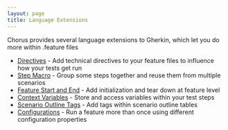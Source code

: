 ```yaml
---
layout: page
title: Language Extensions
---
```


Chorus provides several language extensions to Gherkin, which let you do more within .feature files

* [Directives](/pages/LanguageExtensions/Directives) - Add technical directives to your feature files to influence how your tests get run
* [Step Macro](/pages/LanguageExtensions/StepMacro) - Group some steps together and reuse them from multiple scenarios
* [Feature Start and End](/pages/LanguageExtensions/FeatureStartAndEnd) - Add initialization and tear down at feature level
* [Context Variables](/pages/BuiltInHandlers/ChorusContext/ChorusContext) - Store and access variables within your test steps
* [Scenario Outline Tags](/pages/LanguageExtensions/ScenarioOutlineTags) - Add tags within scenario outline tables
* [Configurations](/pages/LanguageExtensions/Configurations) - Run a feature more than once using different configuration properties


